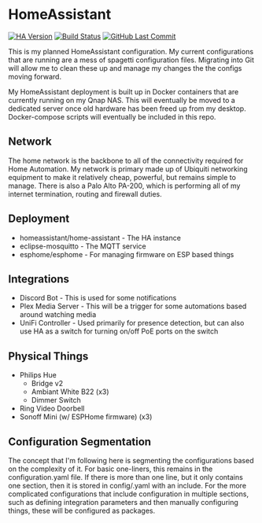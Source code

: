 # HomeAssistant
[![HA Version](https://img.shields.io/badge/Home%20Assistant-0.103.0-blue.svg)](https://img.shields.io/badge/Home%20Assistant-0.103.0-blue.svg)
[![Build Status](https://travis-ci.com/Helamorious/HomeAssistant.svg?branch=master)](https://travis-ci.com/Helamorious/HomeAssistant)
[![GitHub Last Commit](https://img.shields.io/github/last-commit/helamorious/HomeAssistant.svg)](https://img.shields.io/github/last-commit/helamorious/HomeAssistant.svg)

This is my planned HomeAssistant configuration. My current configurations that are running are a mess of spagetti configuration files. Migrating into Git will allow me to clean these up and manage my changes the the configs moving forward.

My HomeAssistant deployment is built up in Docker containers that are currently running on my Qnap NAS. This will eventually be moved to a dedicated server once old hardware has been freed up from my desktop. Docker-compose scripts will eventually be included in this repo.

## Network

The home network is the backbone to all of the connectivity required for Home Automation. My network is primary made up of Ubiquiti networking equipment to make it relatively cheap, powerful, but remains simple to manage. There is also a Palo Alto PA-200, which is performing all of my internet termination, routing and firewall duties.

## Deployment

* homeassistant/home-assistant - The HA instance
* eclipse-mosquitto - The MQTT service
* esphome/esphome - For managing firmware on ESP based things

## Integrations

* Discord Bot - This is used for some notifications
* Plex Media Server - This will be a trigger for some automations based around watching media
* UniFi Controller - Used primarily for presence detection, but can also use HA as a switch for turning on/off PoE ports on the switch

## Physical Things

* Philips Hue
  * Bridge v2
  * Ambiant White B22 (x3)
  * Dimmer Switch
* Ring Video Doorbell
* Sonoff Mini (w/ ESPHome firmware) (x3)

## Configuration Segmentation

The concept that I'm following here is segmenting the configurations based on the complexity of it. For basic one-liners, this remains in the configuration.yaml file. If there is more than one line, but it only contains one section, then it is stored in config/<integration>.yaml with an include. For the more complicated configurations that include configuration in multiple sections, such as defining integration parameters and then manually configuring things, these will be configured as packages.
